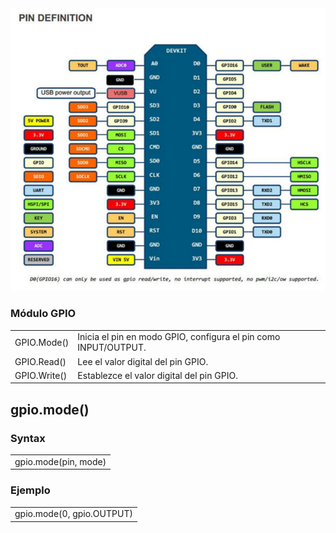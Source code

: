 <img src="/img/nmcpinout.png" alt="Lolin NodeMCU v3 Pinout"/>

<h3>Módulo GPIO</h3>
<table class="egt">
  <tr>
    <td>GPIO.Mode()</td>
    <td>Inicia el pin en modo GPIO, configura el pin como INPUT/OUTPUT.</td>
  </tr>
  <tr>
    <td>GPIO.Read()</td>
    <td>Lee el valor digital del pin GPIO.</td>
  </tr>
  <tr>
    <td>GPIO.Write()</td>
    <td>Establezce el valor digital del pin GPIO.</td>
  </tr>
</table>

<h2>gpio.mode()</h2>
<h3>Syntax</h3>
<table>
  <tr>
    <td>gpio.mode(pin, mode)</td>
  </tr>
</table>
<h3>Ejemplo</h3>
<table>  
  <tr>
    <td>gpio.mode(0, gpio.OUTPUT)</td>
  </tr>
</table>
